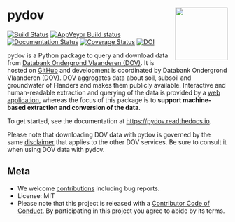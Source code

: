 # pydov <img src="docs/_static/img/logo.png" align="right" alt="" width="120">

[![Build Status](https://travis-ci.org/DOV-Vlaanderen/pydov.svg?branch=master)](https://travis-ci.org/DOV-Vlaanderen/pydov) [![AppVeyor Build status](https://ci.appveyor.com/api/projects/status/4ljy2a0p661v3d9k/branch/master?svg=true)](https://ci.appveyor.com/project/Roel/pydov) [![Documentation Status](https://readthedocs.org/projects/pydov/badge/?version=latest)](https://pydov.readthedocs.io/en/latest/?badge=latest) [![Coverage Status](https://coveralls.io/repos/github/DOV-Vlaanderen/pydov/badge.svg?branch=master)](https://coveralls.io/github/DOV-Vlaanderen/pydov?branch=master) [![DOI](https://zenodo.org/badge/DOI/10.5281/zenodo.2788680.svg)](https://doi.org/10.5281/zenodo.2788680)

pydov is a Python package to query and download data from [Databank Ondergrond Vlaanderen (DOV)](https://www.dov.vlaanderen.be). It is hosted on [GitHub](https://github.com/DOV-Vlaanderen/pydov) and development is coordinated by Databank Ondergrond Vlaanderen (DOV). DOV aggregates data about soil, subsoil and groundwater of Flanders and makes them publicly available. Interactive and human-readable extraction and querying of the data is provided by a [web application](https://www.dov.vlaanderen.be/portaal/?module=verkenner#ModulePage), whereas the focus of this package is to **support machine-based extraction and conversion of the data**.

To get started, see the documentation at https://pydov.readthedocs.io.

Please note that downloading DOV data with pydov is governed by the same [disclaimer](https://www.dov.vlaanderen.be/page/disclaimer) that applies to the other DOV services. Be sure to consult it when using DOV data with pydov.

## Meta

- We welcome [contributions](.github/CONTRIBUTING.rst) including bug reports.
- License: MIT
- Please note that this project is released with a [Contributor Code of Conduct](.github/CODE_OF_CONDUCT.rst). By participating in this project you agree to abide by its terms.
